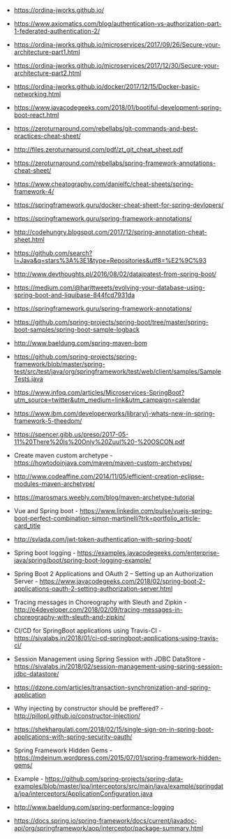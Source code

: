 * https://ordina-jworks.github.io/
* https://www.axiomatics.com/blog/authentication-vs-authorization-part-1-federated-authentication-2/
* https://ordina-jworks.github.io/microservices/2017/09/26/Secure-your-architecture-part1.html
* https://ordina-jworks.github.io/microservices/2017/12/30/Secure-your-architecture-part2.html
* https://ordina-jworks.github.io/docker/2017/12/15/Docker-basic-networking.html

* https://www.javacodegeeks.com/2018/01/bootiful-development-spring-boot-react.html

* https://zeroturnaround.com/rebellabs/git-commands-and-best-practices-cheat-sheet/
* http://files.zeroturnaround.com/pdf/zt_git_cheat_sheet.pdf

* https://zeroturnaround.com/rebellabs/spring-framework-annotations-cheat-sheet/
* https://www.cheatography.com/danielfc/cheat-sheets/spring-framework-4/
* https://springframework.guru/docker-cheat-sheet-for-spring-devlopers/
* https://springframework.guru/spring-framework-annotations/
* http://codehungry.blogspot.com/2017/12/spring-annotation-cheat-sheet.html

* https://github.com/search?l=Java&q=stars%3A%3E1&type=Repositories&utf8=%E2%9C%93

* http://www.devthoughts.pl/2016/08/02/datajpatest-from-spring-boot/

* https://medium.com/@harittweets/evolving-your-database-using-spring-boot-and-liquibase-844fcd7931da

* https://springframework.guru/spring-framework-annotations/

* https://github.com/spring-projects/spring-boot/tree/master/spring-boot-samples/spring-boot-sample-logback

* http://www.baeldung.com/spring-maven-bom

* https://github.com/spring-projects/spring-framework/blob/master/spring-test/src/test/java/org/springframework/test/web/client/samples/SampleTests.java

* https://www.infoq.com/articles/Microservices-SpringBoot?utm_source=twitter&utm_medium=link&utm_campaign=calendar

* https://www.ibm.com/developerworks/library/j-whats-new-in-spring-framework-5-theedom/

* https://spencer.gibb.us/preso/2017-05-11%20There%20Is%20Only%20Zuul%20-%20OSCON.pdf

* Create maven custom archetype - https://howtodoinjava.com/maven/maven-custom-archetype/
* http://www.codeaffine.com/2014/11/05/efficient-creation-eclipse-modules-maven-archetype/
* https://marosmars.weebly.com/blog/maven-archetype-tutorial

* Vue and Spring boot - https://www.linkedin.com/pulse/vuejs-spring-boot-perfect-combination-simon-martinelli?trk=portfolio_article-card_title
* http://svlada.com/jwt-token-authentication-with-spring-boot/

* Spring boot logging - https://examples.javacodegeeks.com/enterprise-java/spring/boot/spring-boot-logging-example/

* Spring Boot 2 Applications and OAuth 2 – Setting up an Authorization Server - https://www.javacodegeeks.com/2018/02/spring-boot-2-applications-oauth-2-setting-authorization-server.html

* Tracing messages in Choreography with Sleuth and Zipkin - http://e4developer.com/2018/02/09/tracing-messages-in-choreography-with-sleuth-and-zipkin/

* CI/CD for SpringBoot applications using Travis-CI - https://sivalabs.in/2018/01/ci-cd-springboot-applications-using-travis-ci/
* Session Management using Spring Session with JDBC DataStore - https://sivalabs.in/2018/02/session-management-using-spring-session-jdbc-datastore/

* https://dzone.com/articles/transaction-synchronization-and-spring-application

* Why injecting by constructor should be preffered? - http://pillopl.github.io/constructor-injection/

* https://shekhargulati.com/2018/02/15/single-sign-on-in-spring-boot-applications-with-spring-security-oauth/

* Spring Framework Hidden Gems - https://mdeinum.wordpress.com/2015/07/01/spring-framework-hidden-gems/
* Example - https://github.com/spring-projects/spring-data-examples/blob/master/jpa/interceptors/src/main/java/example/springdata/jpa/interceptors/ApplicationConfiguration.java
* http://www.baeldung.com/spring-performance-logging
* https://docs.spring.io/spring-framework/docs/current/javadoc-api/org/springframework/aop/interceptor/package-summary.html


